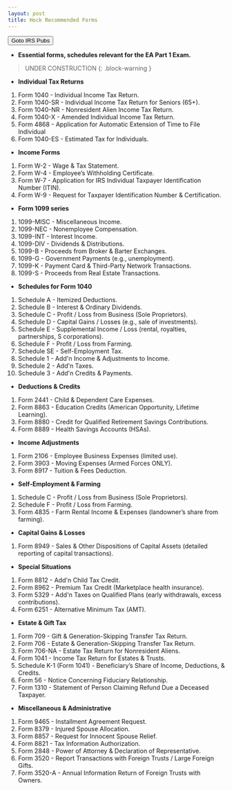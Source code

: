 ```yaml
---
layout: post
title: Hock Recommended Forms
---
```


<script> function button1() { window.open("https://www.irs.gov/forms-instructions"); } </script>
<button onclick="button1()">Goto IRS Pubs</button>

- **Essential forms, schedules relevant for the EA Part 1 Exam.**  

> UNDER CONSTRUCTION
{: .block-warning }

- **Individual Tax Returns**  

1. Form 1040 - Individual Income Tax Return.
2. Form 1040-SR - Individual Income Tax Return for Seniors (65+).
3. Form 1040-NR - Nonresident Alien Income Tax Return.
4. Form 1040-X - Amended Individual Income Tax Return.
5. Form 4868 - Application for Automatic Extension of Time to File Individual
6. Form 1040-ES - Estimated Tax for Individuals.

- **Income Forms**  

1. Form W-2 - Wage & Tax Statement.
2. Form W-4 - Employee’s Withholding Certificate.
3. Form W-7 - Application for IRS Individual Taxpayer Identification Number (ITIN).
4. Form W-9 - Request for Taxpayer Identification Number & Certification.

- **Form 1099 series**  

1. 1099-MISC - Miscellaneous Income.
2. 1099-NEC - Nonemployee Compensation.
3. 1099-INT - Interest Income.
4. 1099-DIV - Dividends & Distributions.
5. 1099-B - Proceeds from Broker & Barter Exchanges.
6. 1099-G - Government Payments (e.g., unemployment).
7. 1099-K - Payment Card & Third-Party Network Transactions.
8. 1099-S - Proceeds from Real Estate Transactions.

- **Schedules for Form 1040**  

1. Schedule A - Itemized Deductions.
1. Schedule B - Interest & Ordinary Dividends.
1. Schedule C - Profit / Loss from Business (Sole Proprietors).
1. Schedule D - Capital Gains / Losses (e.g., sale of investments).
1.  Schedule E - Supplemental Income / Loss (rental, royalties, partnerships, S corporations).
1.  Schedule F - Profit / Loss from Farming.
1.  Schedule SE - Self-Employment Tax.
1.  Schedule 1 - Add'n Income & Adjustments to Income.
1.  Schedule 2 - Add'n Taxes.
1.  Schedule 3 - Add'n Credits & Payments.

- **Deductions & Credits**  

1. Form 2441 - Child & Dependent Care Expenses.
1. Form 8863 - Education Credits (American Opportunity, Lifetime Learning).
1. Form 8880 - Credit for Qualified Retirement Savings Contributions.
1. Form 8889 - Health Savings Accounts (HSAs).
 
- **Income Adjustments**  

1.  Form 2106 - Employee Business Expenses (limited use).
2.  Form 3903 - Moving Expenses (Armed Forces ONLY).
3.  Form 8917 - Tuition & Fees Deduction.

- **Self-Employment & Farming**  

1.  Schedule C - Profit / Loss from Business (Sole Proprietors).
1.  Schedule F - Profit / Loss from Farming.
1.  Form 4835 - Farm Rental Income & Expenses (landowner’s share from farming).

- **Capital Gains & Losses**  

1.  Form 8949 - Sales & Other Dispositions of Capital Assets (detailed reporting of capital transactions).

- **Special Situations**  

1.  Form 8812 - Add'n Child Tax Credit.
1.  Form 8962 - Premium Tax Credit (Marketplace health insurance).
1.  Form 5329 - Add'n Taxes on Qualified Plans (early withdrawals, excess contributions).
1.  Form 6251 - Alternative Minimum Tax (AMT).

- **Estate & Gift Tax**  

1. Form 709 - Gift & Generation-Skipping Transfer Tax Return.
1. Form 706 - Estate & Generation-Skipping Transfer Tax Return.
1. Form 706-NA - Estate Tax Return for Nonresident Aliens.
1. Form 1041 - Income Tax Return for Estates & Trusts.
1. Schedule K-1 (Form 1041) - Beneficiary’s Share of Income, Deductions, & Credits.
1. Form 56 - Notice Concerning Fiduciary Relationship.
1. Form 1310 - Statement of Person Claiming Refund Due a Deceased Taxpayer.


- **Miscellaneous & Administrative**  

1. Form 9465 - Installment Agreement Request.
1. Form 8379 - Injured Spouse Allocation.
1. Form 8857 - Request for Innocent Spouse Relief.
1. Form 8821 - Tax Information Authorization.
1. Form 2848 - Power of Attorney & Declaration of Representative.
1. Form 3520 - Report Transactions with Foreign Trusts / Large Foreign Gifts.
1. Form 3520-A - Annual Information Return of Foreign Trusts with Owners.
